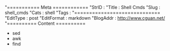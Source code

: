 "=========== Meta ============
"StrID : 
"Title : Shell Cmds
"Slug  : shell_cmds
"Cats  : shell
"Tags  : 
"=============================
"EditType   : post
"EditFormat : markdown
"BlogAddr   : http://www.cguan.net/
"========== Content ==========

* sed
* awk
* find
